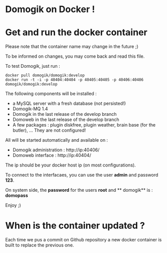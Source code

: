 Domogik on Docker !
===================

Get and run the docker container
================================

Please note that the container name may change in the future ;)

To be informed on changes, you may come back and read this file.

To test Domogik, just run :

    docker pull domogik/domogik:develop 
    docker run -t -i -p 40404:40404 -p 40405:40405 -p 40406:40406 domogik/domogik:develop 

The following components will be installed : 

* a MySQL server with a fresh database (not persisted!)
* Domogik-MQ 1.4
* Domogik in the last release of the develop branch
* Domoweb in the last release of the develop branch
* A few packages : plugin diskfree, plugin weather, brain base (for the butler), ... They are not configured!

All will be started automatically and available on :
* Domogik administration : http://ip:40406/
* Domoweb interface : http://ip:40404/

The ip should be your docker host ip (on most configurations).

To connect to the interfacaes, you can use the user **admin** and password **123**.

On system side, the **password** for the users **root** and ** domogik** is : **domopass**


Enjoy ;)

When is the container updated ?
===============================

Each time we pus a commit on Github repository a new docker container is built to replace the previous one.


